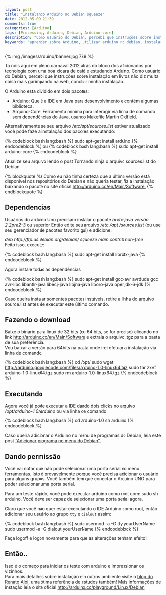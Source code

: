 ```yaml
---
layout: post
title: "Instalando Arduino no Debian squeeze"
date: 2012-05-09 21:39
comments: true
categories: [Arduino]
tags: [Processing, Arduino, Debian, Arduino-core]
description: "Como usuário do Debian, percebi que instruções sobre instalação em livros não diz muita coisa mais garimpando na web, concluir minha instalação."
keywords: "aprender sobre Arduino, utilizar arduino no debian, instalar arduino no linux, baixar ide do arduino, criar primeiro programa com arduino no debian, referencia do arduino, guia arduino"
---
```

{% img /images/arduino/banner.jpg 789 %}
<p>
Ta nóis aqui em pleno carnaval 2012 atrás do bloco dos aficionados por tecnologia com uma boa xícara de café e estudando Arduino. Como usuário do Debian, percebi que instruções sobre instalação em livros não diz muita coisa mais garimpando na web, concluir minha instalação.
</p>
<!-- more -->
<p>
O Arduino esta dividido em dois pacotes:
</p>
<ul>
	<li>Arduino: Que é a IDE em Java para desenvolvimento e contém algumas biblioteca.</li>
	<li>Arquino-Core:  Ferramenta mínima para interagir via linha de comando sem dependências do Java, usando Makefile Martin Oldfield.</li>
</ul>

<p>
Alternativamente se seu arquivo  <em>/etc/apt/sources.list</em>  estiver atualizado você pode faze a instalação dos pacotes executando:
</p>
{% codeblock bash lang:bash %}
sudo apt-get install arduino
{% endcodeblock %}
ou
{% codeblock bash lang:bash %}
sudo apt-get install arduino-core
{% endcodeblock %}
<p>
Atualize seu arquivo lendo o post Tornando ninja o arquivo sources.list do Debian
</p>
{% blockquote %}
Como eu não tinha certeza que a última versão está disponível nos repositórios do Debian e não queria testar, 
fiz a instalação baixando o pacote no site oficial <a href="http://arduino.cc/en/Main/Software" >http://arduino.cc/en/Main/Software.</a>
{% endblockquote %}


<h2>Dependencias</h2>
<p>
Usuários do arduino Uno precisam instalar o pacote <em>brxtx-java versão 2.2pre2-3</em> ou superior  Então edite seu arquivo  <em>/etc /apt /sources.list</em> (ou use seu gerenciador de pacotes favorito gui) e adicione:
</p>

<p>
<em>deb http://ftp.us.debian.org/debian/ squeeze main contrib non-free</em><br /> 
Feito isso, execute:
</p>
{% codeblock bash lang:bash %}
sudo apt-get install librxtx-java
{% endcodeblock %}
<p>
Agora instale todas as dependências
</p>
{% codeblock bash lang:bash %}
sudo apt-get install gcc-avr avrdude gcc avr-libc libantlr-java libecj-java libjna-java liboro-java openjdk-6-jdk
{% endcodeblock %}
<p>
Caso queira instalar somentes pacotes instáveis, retire a linha do arquivo source.list antes de executar este último comando.
</p>

<h2>Fazendo o download</h2>
<p>
Baixe o binário para linux de 32 bits (ou 64 bits, se for preciso) clicando no link <a href="http://arduino.cc/en/Main/Software">http://arduino.cc/en/Main/Software</a> e extraia o arquivo .tgz para a pasta de sua preferência.<br />
Vou baixar a versão para 64bits na pasta onde irei efetuar a instalação via linha de comando.
</p>

{% codeblock bash lang:bash %}
cd /opt/
sudo wget http://arduino.googlecode.com/files/arduino-1.0-linux64.tgz
sudo tar zxvf arduino-1.0-linux64.tgz
sudo rm arduino-1.0-linux64.tgz
{% endcodeblock %}

<h2>Executando</h2>
<p>
Agora você já pode executar a IDE dando dois clicks no arquivo <em>/opt/arduino-1.0/arduino</em>  ou via linha de comando
</p>

{% codeblock bash lang:bash %}
cd arduino-1.0
sh arduino
{% endcodeblock %}

<p>
Caso queira adicionar o Arduino no menu de programas do Debian, leia este post <a href="http://leandronunes.com/blog/2012/05/05/adicionar-programa-no-menu-do-debian/">“Adicionar programa no menu do Debian”.</a>
</p>

<h2>Dando permissão</h2>
<p>
Você vai notar que não pode selecionar uma porta serial no menu ferramentas. Isto é provavelmente porque você precisa adicionar o usuário para alguns grupos. Você também tem que conectar o Arduino UNO para poder selecionar uma porta serial.
</p>

<p>
Para um teste rápido, você pode executar arduino como root com: sudo sh arduino. Você deve ser capaz de selecionar uma porta serial agora.
</p>

<p>
Claro que você não quer estar executando o IDE Arduino como root, então adicionar seu usuário ao grupo <code>tty</code> e <code>dialout</code>   assim:
</p>
{% codeblock bash lang:bash %}
sudo usermod -a -G tty yourUserName
sudo usermod -a -G dialout yourUserName
{% endcodeblock %}
<p>
Faça logoff e logon novamente para que as alterações tenham efeito!
</p>

<h2>Então..</h2>
<p>
Isso é o começo para iniciar os teste com arduino e impressionar os vizinhos.<br />
Para mais detalhes sobre instalação em outros ambiente visite o <a href="http://renatoaloi.blogspot.com/2011/10/instalando-arduino-guia-completo.html">blog do Renato Aloi</a>, uma ótima referência de estudos também!
Mais informações de instação leia o site oficial <a href="http://arduino.cc/playground/Linux/Debian">http://arduino.cc/playground/Linux/Debian</a>
</p>
